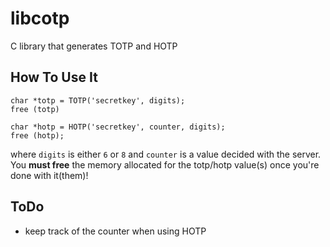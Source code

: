 # libcotp
C library that generates TOTP and HOTP

How To Use It
-------------

```
char *totp = TOTP('secretkey', digits);
free (totp)

char *hotp = HOTP('secretkey', counter, digits);
free (hotp);
```

where ```digits``` is either ```6``` or ```8``` and ```counter``` is a value decided with the server. 
<br>You **must free** the memory allocated for the totp/hotp value(s) once you're done with it(them)!

ToDo
----
* keep track of the counter when using HOTP
